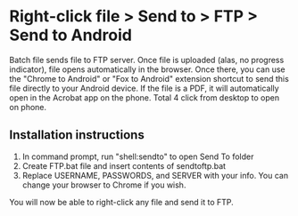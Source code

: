 Right-click file > Send to > FTP > Send to Android
==============================================================

Batch file sends file to FTP server. Once file is uploaded (alas, no progress indicator), file opens automatically in the browser. Once there, you can use the "Chrome to Android" or "Fox to Android" extension shortcut to send this file directly to your Android device. If the file is a PDF, it will automatically open in the Acrobat app on the phone. Total 4 click from desktop to open on phone.

Installation instructions
--------------------------

1. In command prompt, run "shell:sendto" to open Send To folder
2. Create FTP.bat file and insert contents of sendtoftp.bat
3. Replace USERNAME, PASSWORDS, and SERVER with your info. You can change your browser to Chrome if you wish.

You will now be able to right-click any file and send it to FTP.
